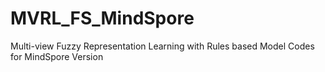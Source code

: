 # MVRL_FS_MindSpore
Multi-view Fuzzy Representation Learning with Rules based Model Codes for MindSpore Version
